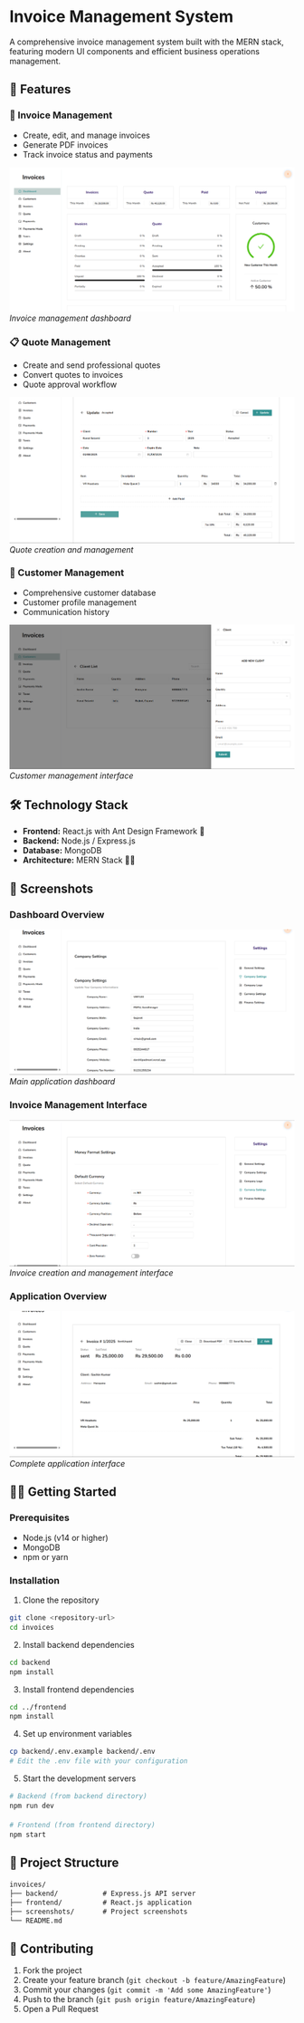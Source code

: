 # Invoice Management System

A comprehensive invoice management system built with the MERN stack, featuring modern UI components and efficient business operations management.

## 🚀 Features

### 📄 Invoice Management
- Create, edit, and manage invoices
- Generate PDF invoices
- Track invoice status and payments

![Invoice Dashboard](frontend\src\screenshots\invoice-dashboard.png)
*Invoice management dashboard*

### 📋 Quote Management
- Create and send professional quotes
- Convert quotes to invoices
- Quote approval workflow

![Quote Management](frontend\src\screenshots\quote-management.png)
*Quote creation and management*

### 👥 Customer Management
- Comprehensive customer database
- Customer profile management
- Communication history

![Customer Management](frontend\src\screenshots\customer-management.png)
*Customer management interface*

## 🛠️ Technology Stack

- **Frontend:** React.js with Ant Design Framework 🐜
- **Backend:** Node.js / Express.js
- **Database:** MongoDB
- **Architecture:** MERN Stack 👨‍💻

## 📸 Screenshots

### Dashboard Overview
![Dashboard](frontend/src/screenshots/Screenshot%202025-08-02%20085220.png)
*Main application dashboard*

### Invoice Management Interface
![Invoice Interface](frontend/src/screenshots/Screenshot%202025-08-02%20085243.png)
*Invoice creation and management interface*

### Application Overview
![Application Overview](frontend/src/screenshots/Screenshot%202025-08-02%20091738.png)
*Complete application interface*

## 🏃‍♂️ Getting Started

### Prerequisites
- Node.js (v14 or higher)
- MongoDB
- npm or yarn

### Installation

1. Clone the repository
```bash
git clone <repository-url>
cd invoices
```

2. Install backend dependencies
```bash
cd backend
npm install
```

3. Install frontend dependencies
```bash
cd ../frontend
npm install
```

4. Set up environment variables
```bash
cp backend/.env.example backend/.env
# Edit the .env file with your configuration
```

5. Start the development servers
```bash
# Backend (from backend directory)
npm run dev

# Frontend (from frontend directory)
npm start
```

## 📁 Project Structure

```
invoices/
├── backend/           # Express.js API server
├── frontend/          # React.js application
├── screenshots/       # Project screenshots
└── README.md
```

## 🤝 Contributing

1. Fork the project
2. Create your feature branch (`git checkout -b feature/AmazingFeature`)
3. Commit your changes (`git commit -m 'Add some AmazingFeature'`)
4. Push to the branch (`git push origin feature/AmazingFeature`)
5. Open a Pull Request

